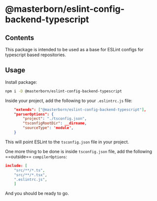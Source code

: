 # @masterborn/eslint-config-backend-typescript

## Contents

This package is intended to be used as a base for ESLint configs for typescript based repositories.

## Usage
Install package:

```bash
npm i -D @masterborn/eslint-config-backend-typescript
```

Inside your project, add the following to your `.eslintrc.js` file:

```json
    "extends": ["@masterborn/eslint-config-backend-typescript"],
    "parserOptions": {
        "project": "./tsconfig.json",
        "tsconfigRootDir": __dirname,
        "sourceType": 'module',
    }
```

This will point ESLint to the `tsconfig.json` file in your project.

One more thing to be done is inside `tsconfig.json` file, add the following ==outside== `compilerOptions`:

```json
include: [
    "src/**/*.ts",
    "src/**/*.tsx",
    ".eslintrc.js",
    ]
```


And you should be ready to go.
